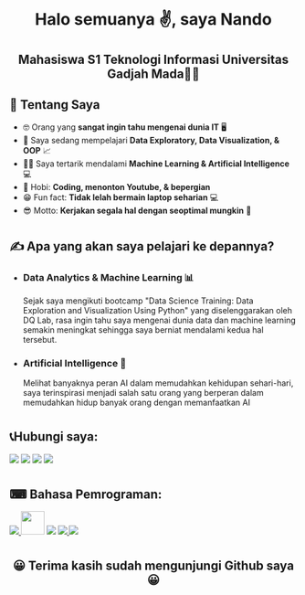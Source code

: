 <h1 align="center"><b>Halo semuanya ✌, saya Nando</b></h1>
<h2 align="center"><b>Mahasiswa S1 Teknologi Informasi Universitas Gadjah Mada👨‍🏫</b></h2>


## 👦 **Tentang Saya**

- 🤓 Orang yang **sangat ingin tahu mengenai dunia IT** 🖥
- 🔭 Saya sedang mempelajari **Data Exploratory, Data Visualization, & OOP** 📈
- 🕵️‍♀️ Saya tertarik mendalami **Machine Learning & Artificial Intelligence** 💻
- 🚗 Hobi: **Coding, menonton Youtube, & bepergian** 
- 😁 Fun fact: **Tidak lelah bermain laptop seharian** 💻
- 😎 Motto: **Kerjakan segala hal dengan seoptimal mungkin** 💪


<h1></h1>

## ✍ **Apa yang akan saya pelajari ke depannya?**
- ### **Data Analytics & Machine Learning** 📊 <br>
  Sejak saya mengikuti bootcamp "Data Science Training: Data Exploration and Visualization Using Python" yang diselenggarakan oleh DQ Lab, rasa ingin tahu saya mengenai dunia data dan machine learning semakin meningkat sehingga saya berniat mendalami kedua hal tersebut.
- ### **Artificial Intelligence** 🧠 <br>
  Melihat banyaknya peran AI dalam memudahkan kehidupan sehari-hari, saya terinspirasi menjadi salah satu orang yang berperan dalam memudahkan hidup banyak orang dengan memanfaatkan AI

<p align="left"> 

</p>
<h1></h1>

## 📞**Hubungi saya:**
<p align="left">

<a href = "https://id.linkedin.com/in/agustinus-angelo-christian-fernando-5021a0220"><img src="https://img.icons8.com/fluent/48/000000/linkedin.png"/></a>
<a href = "https://wa.me/6282137175482"/><img src="https://img.icons8.com/color/48/000000/whatsapp--v4.png"/></a>
<a href = "https://line.me/ti/p/OgnhWhq1us"><img src="https://img.icons8.com/color/48/000000/line-me.png"/></a>
<a href = "https://www.instagram.com/nando_8686/"><img src="https://img.icons8.com/fluent/48/000000/instagram-new.png"/></a>

</p>

<h1></h1>

## ⌨ **Bahasa Pemrograman:**

<p align="left"> 
    <a href="https://www.python.org" target="_blank"> <img src="https://img.icons8.com/color/48/000000/python.png"/> </a> 
    <img src="https://camo.githubusercontent.com/d1efae1b2588bde70a743b305f98f034a1e6f8ee8b89cc6aea66439f0ee47d05/68747470733a2f2f75706c6f61642e77696b696d656469612e6f72672f77696b6970656469612f636f6d6d6f6e732f7468756d622f312f31382f435f50726f6772616d6d696e675f4c616e67756167652e7376672f3132303070782d435f50726f6772616d6d696e675f4c616e67756167652e7376672e706e67" width="40.7px"/> </a> 
    <img src="https://img.icons8.com/color/48/000000/c-plus-plus-logo.png"/> </a>
    <a href="https://html.com/" target="_blank"> <img src="https://img.icons8.com/color/48/000000/html.png"/> </a>
    <a href="https://www.w3schools.com/css/" target="_blank"> <img src="https://img.icons8.com/color/48/000000/css3.png"/> </a> 
</p>
<h1></h1>

<p align="center"> 
<h2 text align="center"><b>😀 Terima kasih sudah mengunjungi Github saya 😀</b></h2>
</p>
